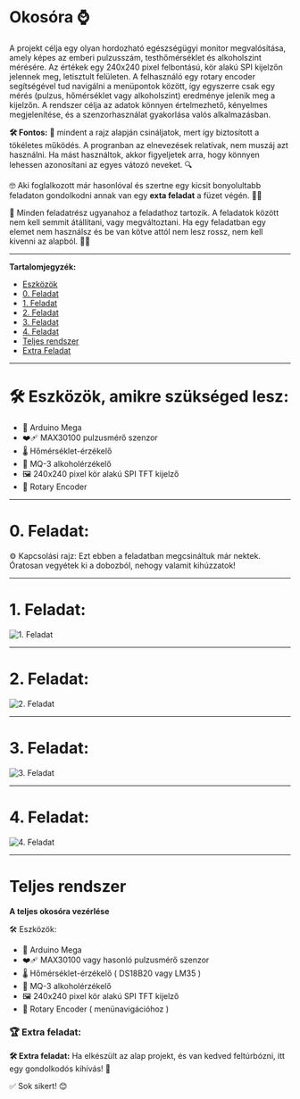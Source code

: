 # Okosóra ⌚

A projekt célja egy olyan hordozható egészségügyi monitor megvalósítása, amely képes az emberi pulzusszám, testhőmérséklet és alkoholszint mérésére. Az értékek egy 240x240 pixel felbontású, kör alakú SPI kijelzőn jelennek meg, letisztult felületen. A felhasználó egy rotary encoder segítségével tud navigálni a menüpontok között, így egyszerre csak egy mérés (pulzus, hőmérséklet vagy alkoholszint) eredménye jelenik meg a kijelzőn. A rendszer célja az adatok könnyen értelmezhető, kényelmes megjelenítése, és a szenzorhasználat gyakorlása valós alkalmazásban.

**🛠️ Fontos:** 📝 mindent a rajz alapján csináljatok, mert így biztosított a tökéletes működés. A progranban az elnevezések relatívak, nem muszáj azt használni. Ha mást használtok, akkor figyeljetek arra, hogy könnyen lehessen azonosítani az egyes vátozó neveket. 🔍

🤓 Aki foglalkozott már hasonlóval és szertne egy kicsit bonyolultabb feladaton gondolkodni annak van egy **exta feladat** a füzet végén. 📖💡

🔗 Minden feladatrész ugyanahoz a feladathoz tartozik. A feladatok között nem kell semmit átállítani, vagy megváltoztani. Ha egy feladatban egy elemet nem használsz és be van kötve attól nem lesz rossz, nem kell kivenni az alapból. 🔄✅

---
**Tartalomjegyzék:**
-   [Eszközök](#️-eszközök-amikre-szükséged-lesz)
-   [0. Feladat](#0-feladat)
-   [1. Feladat](#1-feladat)
-   [2. Feladat](#2-feladat) 
-   [3. Feladat](#3-feladat)
-   [4. Feladat](#4-feladat)
-   [Teljes rendszer](#a-teljes-rendszer-működtetése)
-   [Extra Feladat](#extra-feladat)

---

# 🛠️ Eszközök, amikre szükséged lesz:
- 🧠 Arduino Mega
- ❤️‍🩹 MAX30100 pulzusmérő szenzor
- 🌡️ Hőmérséklet-érzékelő
- 🍷 MQ-3 alkoholérzékelő
- 🖼️ 240x240 pixel kör alakú SPI TFT kijelző
- 🔄 Rotary Encoder

---

# 0. Feladat:
⚙️ Kapcsolási rajz: Ezt ebben a feladatban megcsináltuk már nektek. Óratosan vegyétek ki a dobozból, nehogy valamit kihúzzatok!

---

# 1. Feladat:


![1. Feladat](1.png)

---

# 2. Feladat:


![2. Feladat](2.png)

---

# 3. Feladat:


![3. Feladat](3.png)

---

# 4. Feladat:


![4. Feladat](4.png)

---

# Teljes rendszer
**A teljes okosóra vezérlése** 

🛠️ Eszközök:
- 🧠 Arduino Mega
- ❤️‍🩹 MAX30100 vagy hasonló pulzusmérő szenzor
- 🌡️ Hőmérséklet-érzékelő ( DS18B20 vagy LM35 )
- 🍷 MQ-3 alkoholérzékelő
- 🖼️ 240x240 pixel kör alakú SPI TFT kijelző
- 🔄 Rotary Encoder ( menünavigációhoz )


### **🏆 Extra feladat:**  
**🛠️ Extra feladat:** Ha elkészült az alap projekt, és van kedved feltúrbózni, itt egy gondolkodós kihívás! 🤔


✅ Sok sikert! 😊

